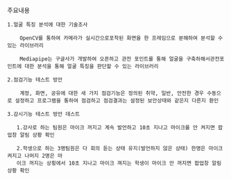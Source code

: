 주요내용

    1.얼굴 특징 분석에 대한 기술조사
    
        OpenCV를 통하여 카메라가 실시간으로포착된 화면을 한 프레임으로 분해하여 분석할 수 있는 라이브러리

        Mediapipe는 구글사가 개발하여 오픈하고 관전 포인트를 통해 얼굴을 구축하해서관전포인트에 대한 분석을 통해 얼굴 특징을 판단할 수 있는 라이브러리

    2.점검기능 테스트 방안

        계정, 화면, 공유에 대한 새 가지 점검기능은 정의된 취약, 일반, 안전한 경우 수동으로 설정하고 프로그램을 통하여 점검하고 점검결과는 설정된 보안상태와 같은지 다른지 환인 

    3.감시기능 테스트 방안 데스트

       1.강사로 하는 팀원은 마이크 꺼지고 계속 발언하고 10초 지나고 마이크를 안 켜지면 팝업창 알림 상황 확인

       2.학생으로 하는 3명팀원은 다 회의 듣는 상태 유지(발언하지 않은 상태) 한명은 마이크 켜지고 나머지 2명은 마
       이크 꺼지는 상횡에서 10초 지나고 마이크 껴지는 학생이 마이크 안 꺼지면 팝업창 알림 상황 확인  

